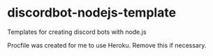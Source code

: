 # discordbot-nodejs-template
Templates for creating discord bots with node.js

Procfile was created for me to use Heroku. Remove this if necessary.
